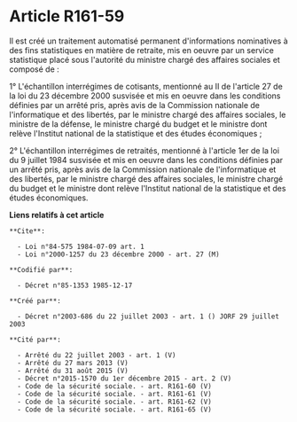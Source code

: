 # Article R161-59

Il est créé un traitement automatisé permanent d'informations nominatives à des fins statistiques en matière de retraite, mis
en oeuvre par un service statistique placé sous l'autorité du ministre chargé des affaires sociales et composé de :

1° L'échantillon interrégimes de cotisants, mentionné au II de l'article 27 de la loi du 23 décembre 2000 susvisée et mis en
oeuvre dans les conditions définies par un arrêté pris, après avis de la Commission nationale de l'informatique et des
libertés, par le ministre chargé des affaires sociales, le ministre de la défense, le ministre chargé du budget et le
ministre dont relève l'Institut national de la statistique et des études économiques ;

2° L'échantillon interrégimes de retraités, mentionné à l'article 1er de la loi du 9 juillet 1984 susvisée et mis en oeuvre
dans les conditions définies par un arrêté pris, après avis de la Commission nationale de l'informatique et des libertés, par
le ministre chargé des affaires sociales, le ministre chargé du budget et le ministre dont relève l'Institut national de la
statistique et des études économiques.

**Liens relatifs à cet article**

	**Cite**:

	  - Loi n°84-575 1984-07-09 art. 1
	  - Loi n°2000-1257 du 23 décembre 2000 - art. 27 (M)

	**Codifié par**:

	  - Décret n°85-1353 1985-12-17

	**Créé par**:

	  - Décret n°2003-686 du 22 juillet 2003 - art. 1 () JORF 29 juillet 2003

	**Cité par**:

	  - Arrêté du 22 juillet 2003 - art. 1 (V)
	  - Arrêté du 27 mars 2013 (V)
	  - Arrêté du 31 août 2015 (V)
	  - Décret n°2015-1570 du 1er décembre 2015 - art. 2 (V)
	  - Code de la sécurité sociale. - art. R161-60 (V)
	  - Code de la sécurité sociale. - art. R161-61 (V)
	  - Code de la sécurité sociale. - art. R161-62 (V)
	  - Code de la sécurité sociale. - art. R161-65 (V)
